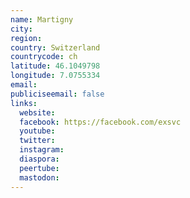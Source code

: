 ```yaml
---
name: Martigny
city:
region:
country: Switzerland
countrycode: ch
latitude: 46.1049798
longitude: 7.0755334
email:
publiciseemail: false
links:
  website:
  facebook: https://facebook.com/exsvc
  youtube:
  twitter:
  instagram:
  diaspora:
  peertube:
  mastodon:
---
```

